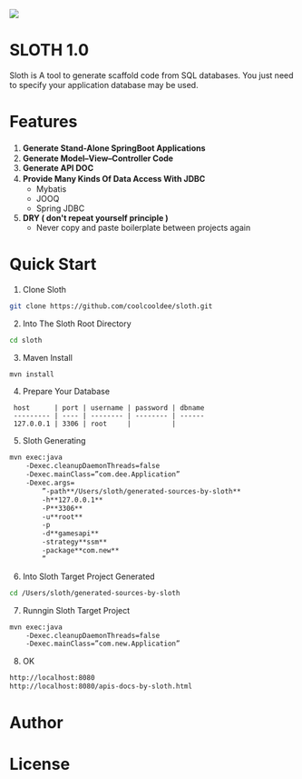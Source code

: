 ![](https://raw.githubusercontent.com/coolcooldee/sloth/master/src/main/resources/static/images/logo.png)

SLOTH 1.0
=========
Sloth is A tool to generate scaffold code from SQL databases.
You just need to specify your application database may be used.

Features
========
1. __Generate Stand-Alone SpringBoot Applications__　
2. __Generate Model–View–Controller Code__
3. __Generate API DOC__
4. __Provide Many Kinds Of Data Access With JDBC__　
    * Mybatis
    * JOOQ
    * Spring JDBC
5. __DRY ( don't repeat yourself principle )__
    * Never copy and paste boilerplate between projects again

Quick Start
===========
1. Clone Sloth
```bash
git clone https://github.com/coolcooldee/sloth.git
```
2. Into The Sloth Root Directory
```bash
cd sloth
```
3. Maven Install
```bash
mvn install
```
4. Prepare Your Database
```
 host      | port | username | password | dbname 
 --------- | ---- | -------- | -------- | ------ 
 127.0.0.1 | 3306 | root     |          |         
```

5. Sloth Generating
```bash
mvn exec:java
    -Dexec.cleanupDaemonThreads=false
    -Dexec.mainClass=”com.dee.Application”
    -Dexec.args=
        ”-path**/Users/sloth/generated-sources-by-sloth**
        -h**127.0.0.1**
        -P**3306**
        -u**root**
        -p
        -d**gamesapi**
        -strategy**ssm**
        -package**com.new**
        ”
```

6. Into Sloth Target Project Generated
```bash
cd /Users/sloth/generated-sources-by-sloth
```

7. Runngin Sloth Target Project
```bash
mvn exec:java
    -Dexec.cleanupDaemonThreads=false
    -Dexec.mainClass=”com.new.Application”
```
8. OK
```bash
http://localhost:8080
http://localhost:8080/apis-docs-by-sloth.html
```


Author
======

License
=======





